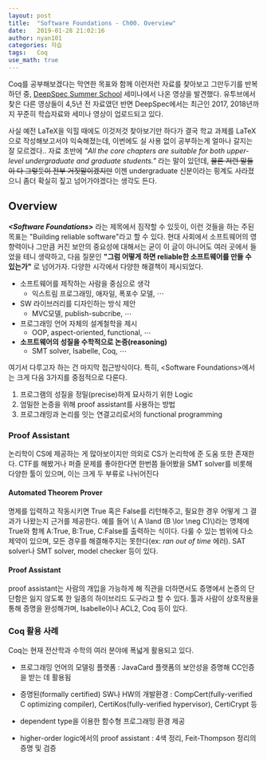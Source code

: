 ```yaml
---
layout: post
title:  "Software Foundations - Ch00. Overview"
date:   2019-01-28 21:02:16
author: nyan101
categories: 자습
tags:	Coq
use_math: true
---
```


Coq를 공부해보겠다는 막연한 목표와 함께 이런저런 자료를 찾아보고 그만두기를 반복하던 중, [DeepSpec Summer School](https://deepspec.org/event/dsss18/) 세미나에서 나온 영상을 발견했다. 유투브에서 찾은 다른 영상들이 4,5년 전 자료였던 반면 DeepSpec에서는 최근인 2017, 2018년까지 꾸준히 학습자료와 세미나 영상이 업로드되고 있다.

사실 예전 LaTeX을 익힐 때에도 이것저것 찾아보기만 하다가 결국 학교 과제를 LaTeX으로 작성해보고서야 익숙해졌는데, 이번에도 실 사용 없이 공부하는게 얼마나 갈지는 잘 모르겠다.. 자료 초반에 _"All the core chapters are suitable for both upper-level undergraduate and graduate students."_ 라는 말이 있던데, ~~물론 저런 말들이 다 그렇듯이 전부 거짓말이겠지만~~ 이젠 undergraduate 신분이라는 핑계도 사라졌으니 좀더 확실히 짚고 넘어가야겠다는 생각도 든다.



## Overview

_**\<Software Foundations\>**_ 라는 제목에서 짐작할 수 있듯이, 이런 것들을 하는 주된 목표는 "Building reliable software"라고 할 수 있다. 현대 사회에서 소프트웨어의 영향력이나 그만큼 커진 보안의 중요성에 대해서는 굳이 이 글이 아니어도 여러 곳에서 들었을 테니 생략하고, 다음 질문인 **"그럼 어떻게 하면 reliable한 소프트웨어를 만들 수 있는가"** 로 넘어가자. 다양한 시각에서 다양한 해결책이 제시되었다.

* 소프트웨어를 제작하는 사람을 중심으로 생각
  * 익스트림 프로그래밍, 애자일, 폭포수 모델,  ⋯
* SW 라이브러리를 디자인하는 방식 제안
  * MVC모델, publish-subcribe, ⋯
* 프로그래밍 언어 자체의 설계철학을 제시
  * OOP, aspect-oriented, functional, ⋯
* **소프트웨어의 성질을 수학적으로 논증(reasoning)**
  * SMT solver, Isabelle, Coq, ⋯

여기서 다루고자 하는 건 마지막 접근방식이다. 특히, \<Software Foundations\>에서는 크게 다음 3가지를 중점적으로 다룬다.

1. 프로그램의 성질을 정밀(precise)하게 묘사하기 위한 Logic
2. 엄밀한 논증을 위해 proof assistant를 사용하는 방법
3. 프로그래밍과 논리를 잇는 연결고리로서의 functional programming



### Proof Assistant

논리학이 CS에 제공하는 게 많아보이지만 의외로 CS가 논리학에 준 도움 또한 존재한다. CTF를 해봤거나 퍼즐 문제를 좋아한다면 한번쯤 들어봤을 SMT solver를 비롯해 다양한 툴이 있으며, 이는 크게 두 부류로 나뉘어진다

#### Automated Theorem Prover

명제를 입력하고 작동시키면 True 혹은 False를 리턴해주고, 필요한 경우 어떻게 그 결과가 나왔는지 근거를 제공한다. 예를 들어 \\( A \\land (B \\lor \\neg C)\\)라는 명제에 True와 함께 A:True, B:True, C:False를 출력하는 식이다. 다룰 수 있는 범위에 다소 제약이 있으며, 모든 경우를 해결해주지는 못한다(ex: _ran out of time_ 에러).  SAT solver나 SMT solver, model checker 등이 있다.

#### Proof Assistant

proof assistant는 사람의 개입을 가능하게 해 직관을 더하면서도 증명에서 논증의 단단함은 잃지 않도록 한 일종의 하이브리드 도구라고 할 수 있다. 툴과 사람이 상호작용을 통해 증명을 완성해가며, Isabelle이나 ACL2, Coq 등이 있다.



### Coq 활용 사례

Coq는 현재 전산학과 수학의 여러 분야에 폭넓게 활용되고 있다.

* 프로그래밍 언어의 모델링 플랫폼
  : JavaCard 플랫폼의 보안성을 증명해 CC인증을 받는 데 활용됨

* 증명된(formally certified) SW나 HW의 개발환경
  : CompCert(fully-verified C optimizing compiler), CertiKos(fully-verified hypervisor), CertiCrypt 등

* dependent type을 이용한 함수형 프로그래밍 환경 제공

* higher-order logic에서의 proof assistant
  : 4색 정리, Feit-Thompson 정리의 증명 및 검증